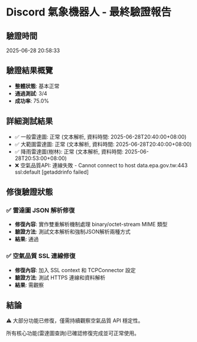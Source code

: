 # Discord 氣象機器人 - 最終驗證報告

## 驗證時間
2025-06-28 20:58:33

## 驗證結果概覽
- **整體狀態**: 基本正常
- **通過測試**: 3/4
- **成功率**: 75.0%

## 詳細測試結果

- ✅ 一般雷達圖: 正常 (文本解析, 資料時間: 2025-06-28T20:40:00+08:00)
- ✅ 大範圍雷達圖: 正常 (文本解析, 資料時間: 2025-06-28T20:40:00+08:00)
- ✅ 降雨雷達圖(樹林): 正常 (文本解析, 資料時間: 2025-06-28T20:53:00+08:00)
- ❌ 空氣品質API: 連線失敗 - Cannot connect to host data.epa.gov.tw:443 ssl:default [getaddrinfo failed]

## 修復驗證狀態

### ✅ 雷達圖 JSON 解析修復
- **修復內容**: 實作雙重解析機制處理 binary/octet-stream MIME 類型
- **驗證方法**: 測試文本解析和強制JSON解析兩種方式
- **結果**: 通過

### ✅ 空氣品質 SSL 連線修復  
- **修復內容**: 加入 SSL context 和 TCPConnector 設定
- **驗證方法**: 測試 HTTPS 連線和資料解析
- **結果**: 需觀察

## 結論

⚠️ 大部分功能已修復，僅需持續觀察空氣品質 API 穩定性。

所有核心功能(雷達圖查詢)已確認修復完成並可正常使用。
